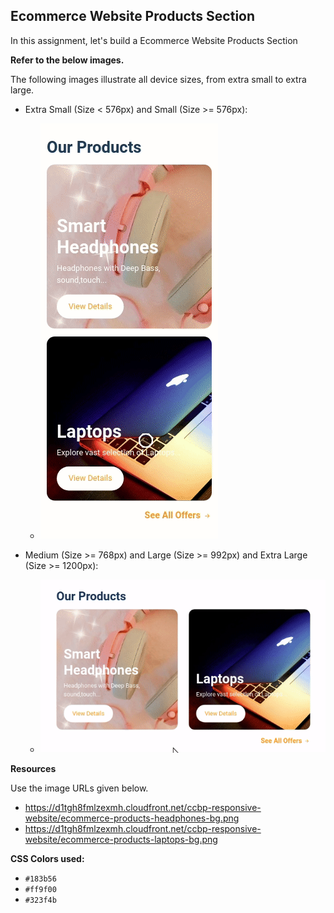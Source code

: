 ## Ecommerce Website Products Section



In this assignment, let's build a Ecommerce Website Products Section


**Refer to the below images.**

The following images illustrate all device sizes, from extra small to extra large.


- Extra Small (Size < 576px) and Small (Size >= 576px):

    - ![alt text](ecommerce-products-section-xs-v1.gif)

- Medium (Size >= 768px) and Large (Size >= 992px) and Extra Large (Size >= 1200px):

    - ![alt text](ecommerce-products-section-md-v1.gif)


**Resources**


Use the image URLs given below.


- https://d1tgh8fmlzexmh.cloudfront.net/ccbp-responsive-website/ecommerce-products-headphones-bg.png
- https://d1tgh8fmlzexmh.cloudfront.net/ccbp-responsive-website/ecommerce-products-laptops-bg.png

**CSS Colors used:**

- `#183b56`
- `#ff9f00`
- `#323f4b`